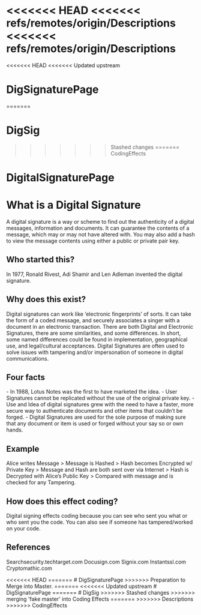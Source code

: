 <<<<<<< HEAD
<<<<<<< refs/remotes/origin/Descriptions
<<<<<<< refs/remotes/origin/Descriptions
=======
<<<<<<< HEAD
<<<<<<< Updated upstream
# DigSignaturePage
=======
# DigSig
>>>>>>> Stashed changes
=======
>>>>>>> CodingEffects
# DigitalSignaturePage
<!DOCTYPE html> 
<head>
    <meta charset="UTF-8">
<body>
    <h1>What is a Digital Signature</h1>
    <p>A digital signature is a way or scheme to find out the authenticity of a digital messages, information and documents. It can guarantee the contents of a message, which may or may not have altered with. You may also add a hash to view the message contents using either a public or private pair key.</p>
    <h2>Who started this?</h2>
    <p>In 1977, Ronald Rivest, Adi Shamir and Len Adleman invented the digital signature.</p>
    <h2>Why does this exist?</h2>
    <p>Digital signatures can work like ‘electronic fingerprints’ of sorts. It can take the form of a coded message, and securely associates a singer with a document in an electronic transaction. There are both Digital and Electronic Signatures, there are some similarities, and some differences. In short, some named differences could be found in implementation, geographical use, and legal/cultural acceptances. Digital Signatures are often used to solve issues with tampering and/or impersonation of someone in digital communications.</p>
    <h2>Four facts</h2>
    <p>- In 1988, Lotus Notes was the first to have marketed the idea.   - User Signatures cannot be replicated without the use of the original private key.   - Use and Idea of digital signatures grew with the need to have a faster, more secure way to authenticate documents and other items that couldn’t be forged.   - Digital Signatures are used for the sole purpose of making sure that any document or item is used or forged without your say so or own hands.</p>
    <h2>Example</h2>
    <p>Alice writes Message > Message is Hashed > Hash becomes Encrypted w/ Private Key > Message and Hash are both sent over via Internet > Hash is Decrypted with Alice’s Public Key > Compared with message and is checked for any Tampering.</p>
    <h2>How does this effect coding?</h2>
    <p>Digital signing effects coding because you can see who sent you what or who sent you the code. You can also see if someone has tampered/worked on your code.</p>
    <h2>References</h2>
    <p>Searchsecurity.techtarget.com
    Docusign.com
    Signix.com
    Instantssl.com
    Cryptomathic.com</p>
</html>
<<<<<<< HEAD
=======
# DigSignaturePage
>>>>>>> Preparation to Merge into Master.
=======
<<<<<<< Updated upstream
# DigSignaturePage
=======
# DigSig
>>>>>>> Stashed changes
>>>>>>> merging 'fake master' into Coding Effects
=======
>>>>>>> Descriptions
>>>>>>> CodingEffects

